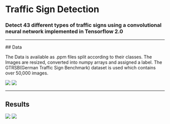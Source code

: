 # Traffic Sign Detection

### Detect 43 different types of traffic signs using a convolutional neural network implemented in Tensorflow 2.0

<hr>
## Data

The Data is available as .ppm files split according to their classes. The Images are resized, converted into numpy arrays and assigned a label.
The GTRSB(German Traffic Sign Benchmark) dataset is used which contains over 50,000 images.

<img src='Outputs/gstrb_ex.png'>
<img src='Outputs/gstrb_ex2.png'>

<hr>

## Results

<img src='Outputs/10_Epoch_Train/png'>
<img src='Outputs/30Epoch_train.png'>
